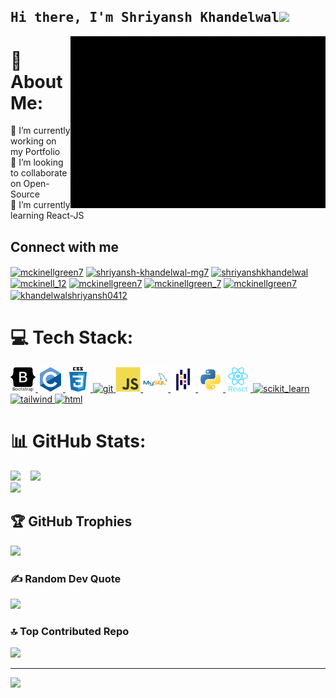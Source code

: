 ## <samp>Hi there, I'm Shriyansh Khandelwal<img src="https://media.giphy.com/media/hvRJCLFzcasrR4ia7z/giphy.gif" width="25"> </samp>
<img align="right" alt="GIF" src="https://github.com/MckinellGreen7/MckinellGreen7/blob/main/readme1.gif" width="408" height="275" margin="5px" margin-top="0px" />

# 💫 About Me:
🔭 I’m currently working on my Portfolio<br>👯 I’m looking to collaborate on Open-Source<br>🌱 I’m currently learning React-JS

## Connect with me
<p align="left">
<a href="https://twitter.com/mckinellgreen7" target="blank"><img align="center" src="https://raw.githubusercontent.com/rahuldkjain/github-profile-readme-generator/master/src/images/icons/Social/twitter.svg" alt="mckinellgreen7" height="30" width="40" /></a>
<a href="https://linkedin.com/in/shriyansh-khandelwal-mg7" target="blank"><img align="center" src="https://raw.githubusercontent.com/rahuldkjain/github-profile-readme-generator/master/src/images/icons/Social/linked-in-alt.svg" alt="shriyansh-khandelwal-mg7" height="30" width="40" /></a>
<a href="https://kaggle.com/shriyanshkhandelwal" target="blank"><img align="center" src="https://raw.githubusercontent.com/rahuldkjain/github-profile-readme-generator/master/src/images/icons/Social/kaggle.svg" alt="shriyanshkhandelwal" height="30" width="40" /></a>
<a href="https://www.codechef.com/users/mckinell_12" target="blank"><img align="center" src="https://cdn.jsdelivr.net/npm/simple-icons@3.1.0/icons/codechef.svg" alt="mckinell_12" height="30" width="40"/></a>
<a href="https://www.hackerrank.com/mckinellgreen7" target="blank"><img align="center" src="https://raw.githubusercontent.com/rahuldkjain/github-profile-readme-generator/master/src/images/icons/Social/hackerrank.svg" alt="mckinellgreen7" height="30" width="40" /></a>
<a href="https://codeforces.com/profile/mckinellgreen_7" target="blank"><img align="center" src="https://raw.githubusercontent.com/rahuldkjain/github-profile-readme-generator/master/src/images/icons/Social/codeforces.svg" alt="mckinellgreen_7" height="30" width="40" /></a>
<a href="https://www.leetcode.com/mckinellgreen7" target="blank"><img align="center" src="https://raw.githubusercontent.com/rahuldkjain/github-profile-readme-generator/master/src/images/icons/Social/leet-code.svg" alt="mckinellgreen7" height="30" width="40" /></a>
<a href="https://auth.geeksforgeeks.org/user/khandelwalshriyansh0412" target="blank"><img align="center" src="https://raw.githubusercontent.com/rahuldkjain/github-profile-readme-generator/master/src/images/icons/Social/geeks-for-geeks.svg" alt="khandelwalshriyansh0412" height="30" width="40" /></a>
</p>

# 💻 Tech Stack:
<p align="left"> <a href="https://getbootstrap.com" target="_blank" rel="noreferrer"> <img src="https://raw.githubusercontent.com/devicons/devicon/master/icons/bootstrap/bootstrap-plain-wordmark.svg" alt="bootstrap" width="40" height="40"/> </a> <a href="https://www.cprogramming.com/" target="_blank" rel="noreferrer"> <img src="https://raw.githubusercontent.com/devicons/devicon/master/icons/c/c-original.svg" alt="c" width="40" height="40"/> </a> <a href="https://www.w3schools.com/css/" target="_blank" rel="noreferrer"> <img src="https://raw.githubusercontent.com/devicons/devicon/master/icons/css3/css3-original-wordmark.svg" alt="css3" width="40" height="40"/> </a> <a href="https://git-scm.com/" target="_blank" rel="noreferrer"> <img src="https://www.vectorlogo.zone/logos/git-scm/git-scm-icon.svg" alt="git" width="40" height="40"/> </a> <a href="https://developer.mozilla.org/en-US/docs/Web/JavaScript" target="_blank" rel="noreferrer"> <img src="https://raw.githubusercontent.com/devicons/devicon/master/icons/javascript/javascript-original.svg" alt="javascript" width="40" height="40"/> </a> <a href="https://www.mysql.com/" target="_blank" rel="noreferrer"> <img src="https://raw.githubusercontent.com/devicons/devicon/master/icons/mysql/mysql-original-wordmark.svg" alt="mysql" width="40" height="40"/> </a> <a href="https://pandas.pydata.org/" target="_blank" rel="noreferrer"> <img src="https://raw.githubusercontent.com/devicons/devicon/2ae2a900d2f041da66e950e4d48052658d850630/icons/pandas/pandas-original.svg" alt="pandas" width="40" height="40"/> </a> <a href="https://www.python.org" target="_blank" rel="noreferrer"> <img src="https://raw.githubusercontent.com/devicons/devicon/master/icons/python/python-original.svg" alt="python" width="40" height="40"/> </a> <a href="https://reactjs.org/" target="_blank" rel="noreferrer"> <img src="https://raw.githubusercontent.com/devicons/devicon/master/icons/react/react-original-wordmark.svg" alt="react" width="40" height="40"/> </a> <a href="https://scikit-learn.org/" target="_blank" rel="noreferrer"> <img src="https://upload.wikimedia.org/wikipedia/commons/0/05/Scikit_learn_logo_small.svg" alt="scikit_learn" width="40" height="40"/> </a> <a href="https://tailwindcss.com/" target="_blank" rel="noreferrer"> <img src="https://www.vectorlogo.zone/logos/tailwindcss/tailwindcss-icon.svg" alt="tailwind" width="40" height="40"/> </a> <a href="https://www.html.com/" target="_blank" rel="noreferrer"> <img src="https://www.vectorlogo.zone/logos/w3_html5/w3_html5-icon.svg" alt="html" width="40" height="40"/> </a> </p>

# 📊 GitHub Stats:
![](https://github-readme-stats.vercel.app/api?username=MckinellGreen7&theme=blueberry&hide_border=false&include_all_commits=false&count_private=false)
&nbsp;&nbsp;
![](https://github-readme-streak-stats.herokuapp.com/?user=MckinellGreen7&theme=blueberry&hide_border=false)<br/>
![](https://github-readme-stats.vercel.app/api/top-langs/?username=MckinellGreen7&theme=blueberry&hide_border=false&include_all_commits=false&count_private=false&layout=compact)

## 🏆 GitHub Trophies
![](https://github-profile-trophy.vercel.app/?username=MckinellGreen7&theme=tokyonight&no-frame=false&no-bg=true&margin-w=4)

### ✍️ Random Dev Quote
![](https://quotes-github-readme.vercel.app/api?type=horizontal&theme=radical)

### 🔝 Top Contributed Repo
![](https://github-contributor-stats.vercel.app/api?username=MckinellGreen7&limit=5&theme=tokyonight&combine_all_yearly_contributions=true)

---
[![](https://visitcount.itsvg.in/api?id=MckinellGreen7&icon=0&color=0)](https://visitcount.itsvg.in)

<!-- Proudly created with GPRM ( https://gprm.itsvg.in ) -->
